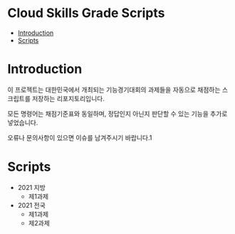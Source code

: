 # Cloud Skills Grade Scripts

- [Introduction](#introduction)
- [Scripts](#scripts)

# Introduction

이 프로젝트는 대한민국에서 개최되는 기능경기대회의 과제들을 자동으로 채점하는 스크립트를 저장하는 리포지토리입니다.

모든 명령어는 채점기준표와 동일하며, 정답인지 아닌지 판단할 수 있는 기능을 추가로 넣었습니다.

오류나 문의사항이 있으면 이슈를 남겨주시기 바랍니다.1

# Scripts

- 2021 지방 
  - 제1과제
- 2021 전국
  - 제1과제
  - 제2과제